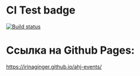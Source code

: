 # CI Test badge

[![Build status](https://ci.appveyor.com/api/projects/status/7g1qnf85ubx2o244?svg=true)](https://ci.appveyor.com/project/IrinaGinger/ahj-events)

# Cсылка на Github Pages:  
https://irinaginger.github.io/ahj-events/

